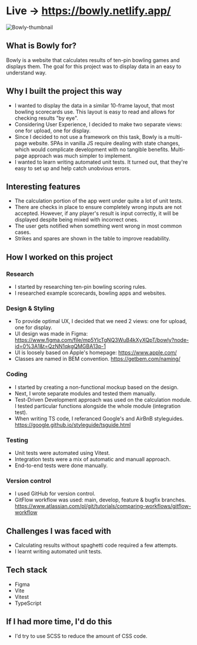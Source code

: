 # Live &#8594; https://bowly.netlify.app/

![Bowly-thumbnail](https://user-images.githubusercontent.com/118372766/225638230-815590d7-27e7-4bbe-8c15-a87effa6961e.png)

## What is Bowly for? 
Bowly is a website that calculates results of ten-pin bowling games and displays them.
The goal for this project was to display data in an easy to understand way.

## Why I built the project this way
  - I wanted to display the data in a similar 10-frame layout, that most bowling scorecards use. This layout is easy to read and allows for checking results "by eye".
  - Considering User Experience, I decided to make two separate views: one for upload, one for display.
  - Since I decided to not use a framework on this task, Bowly is a multi-page website. SPAs in vanilla JS require dealing with state changes, which would complicate development with no tangible benefits. Multi-page approach was much simpler to implement.
  - I wanted to learn writing automated unit tests. It turned out, that they're easy to set up and help catch unobvious errors.

## Interesting features
  - The calculation portion of the app went under quite a lot of unit tests.
  - There are checks in place to ensure completely wrong inputs are not accepted. However, if any player's result is input correctly, it will be displayed despite being mixed with incorrect ones.
  - The user gets notified when something went wrong in most common cases.
  - Strikes and spares are shown in the table to improve readability.

## How I worked on this project
### Research
  - I started by researching ten-pin bowling scoring rules.
  - I researched example scorecards, bowling apps and websites.
### Design & Styling
  - To provide optimal UX, I decided that we need 2 views: one for upload, one for display.
  - UI design was made in Figma: https://www.figma.com/file/mp5YlcTgNQ3WuB4kXyXQpT/bowly?node-id=0%3A1&t=QzNN1qkgQMGBA13p-1
  - UI is loosely based on Apple's homepage: https://www.apple.com/
  - Classes are named in BEM convention. https://getbem.com/naming/
### Coding
  - I started by creating a non-functional mockup based on the design.
  - Next, I wrote separate modules and tested them manually.
  - Test-Driven Development approach was used on the calculation module. I tested particular functions alongside the whole module (integration test).
  - When writing TS code, I referanced Google's and AirBnB styleguides. https://google.github.io/styleguide/tsguide.html
### Testing
  - Unit tests were automated using Vitest.
  - Integration tests were a mix of automatic and manuall approach.
  - End-to-end tests were done manually.
### Version control
  - I used GitHub for version control.
  - GitFlow workflow was used: main, develop, feature & bugfix branches. https://www.atlassian.com/pl/git/tutorials/comparing-workflows/gitflow-workflow
    
## Challenges I was faced with
  - Calculating results without spaghetti code required a few attempts.
  - I learnt writing automated unit tests.

## Tech stack
  - Figma
  - Vite
  - Vitest
  - TypeScript

## If I had more time, I'd do this
  - I'd try to use SCSS to reduce the amount of CSS code.
